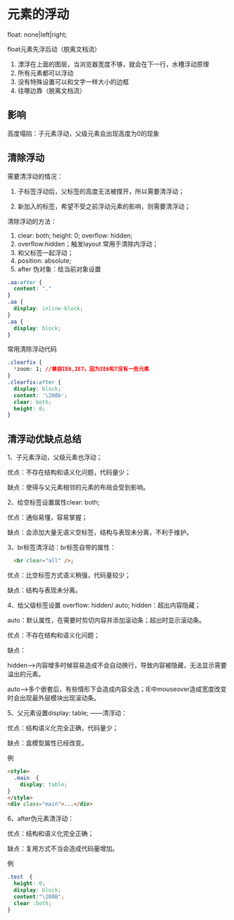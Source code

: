 # 元素的浮动

float: none|left|right;

float元素先浮后动（脱离文档流）

1. 漂浮在上面的图层，当浏览器宽度不够，就会在下一行，水槽浮动原理
2. 所有元素都可以浮动
3. 没有特殊设置可以和文字一样大小的边框
4. 往哪边靠（脱离文档流）

## 影响

高度塌陷：子元素浮动，父级元素会出现高度为0的现象

## 清除浮动

需要清浮动的情况：

1. 子标签浮动后，父标签的高度无法被撑开，所以需要清浮动；

2. 新加入的标签，希望不受之前浮动元素的影响，则需要清浮动；

清除浮动的方法：

1. clear: both; height: 0; overflow: hidden;
2. overflow:hidden；触发layout 常用于清除内浮动；
3. 和父标签一起浮动；
4. position: absolute;
5. after 伪对象：给当前对象设置

```css
.aa:after {
  content: "."
}
.aa {
  display: inline-block;
}
.aa {
  display: block;
}
```

常用清除浮动代码

```css
.clearfix {
  *zoom: 1; //兼容IE6,IE7。因为IE6和7没有一些元素
}
.clearfix:after {
  display: block;
  content: '\200b';
  clear: both;
  height: 0;
}
```

## 清浮动优缺点总结

1、子元素浮动，父级元素也浮动；

优点：不存在结构和语义化问题，代码量少；

缺点：使得与父元素相邻的元素的布局会受到影响。

2、给空标签设置属性clear: both;  

优点：通俗易懂，容易掌握；

缺点：会添加大量无语义空标签，结构与表现未分离，不利于维护。

3、br标签清浮动：br标签自带的属性： 

```html
  <br clear="all" />;
```

优点：比空标签方式语义稍强，代码量较少；

缺点：结构与表现未分离。

4、给父级标签设置 overflow: hidden/ auto;
hidden：超出内容隐藏；

auto：默认属性，在需要时剪切内容并添加滚动条；超出时显示滚动条。

优点：不存在结构和语义化问题；

缺点：

hidden——>内容增多时候容易造成不会自动换行，导致内容被隐藏，无法显示需要溢出的元素。

auto——>多个嵌套后，有些情形下会造成内容全选；IE中mouseover造成宽度改变时会出现最外层模块出现滚动条。

5、父元素设置display: table; ——清浮动：

优点：结构语义化完全正确，代码量少；

缺点：盒模型属性已经改变。

例

```html
<style>
  .main  {
    display: table;
}
</style>
<div class="main">...</div>
```

6、after伪元素清浮动：

优点：结构和语义化完全正确；

缺点：复用方式不当会造成代码量增加。

例

```css
.test  {
  height: 0;
  display: block;
  content:"\200B";
  clear :both;
}
```